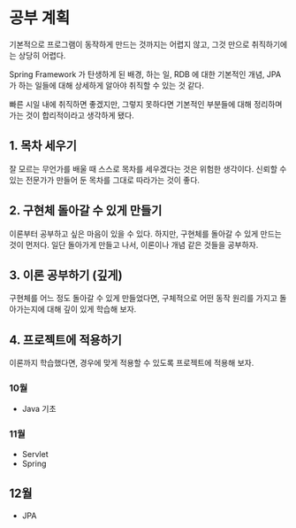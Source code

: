 # 공부 계획
기본적으로 프로그램이 동작하게 만드는 것까지는 어렵지 않고, 그것 만으로 취직하기에는 상당히 어렵다.

Spring Framework 가 탄생하게 된 배경, 하는 일, RDB 에 대한 기본적인 개념, JPA 가 하는 일들에 대해 상세하게 알아야 취직할 수 있는 것 같다.

빠른 시일 내에 취직하면 좋겠지만, 그렇지 못하다면 기본적인 부분들에 대해 정리하며 가는 것이 합리적이라고 생각하게 됐다.

## 1. 목차 세우기
잘 모르는 무언가를 배울 때 스스로 목차를 세우겠다는 것은 위험한 생각이다. 신뢰할 수 있는 전문가가 만들어 둔 목차를 그대로 따라가는 것이 좋다.

## 2. 구현체 돌아갈 수 있게 만들기
이론부터 공부하고 싶은 마음이 있을 수 있다. 하지만, 구현체를 돌아갈 수 있게 만드는 것이 먼저다. 일단 돌아가게 만들고 나서, 이론이나 개념 같은 것들을 공부하자.

## 3. 이론 공부하기 (깊게)
구현체를 어느 정도 돌아갈 수 있게 만들었다면, 구체적으로 어떤 동작 원리를 가지고 돌아가는지에 대해 깊이 있게 학습해 보자.

## 4. 프로젝트에 적용하기
이론까지 학습했다면, 경우에 맞게 적용할 수 있도록 프로젝트에 적용해 보자.

### 10월
- Java 기초

### 11월
- Servlet
- Spring

## 12월
- JPA